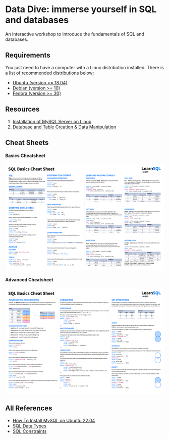 # Data Dive: immerse yourself in SQL and databases

An interactive workshop to introduce the fundamentals of SQL and databases.

## Requirements

You just need to have a computer with a Linux distribution installed. There is a list of recommended distributions below:

- [Ubuntu (version >= 18.04)](https://ubuntu.com/download/desktop)
- [Debian (version >= 10)](https://www.debian.org/distrib/)
- [Fedora (version >= 30)](https://getfedora.org/en/workstation/download/)

## Resources

1. [Installation of MySQL Server on Linux](mysql-install.md)
2. [Database and Table Creation & Data Manipulation](creation-and-manipulation.md)

## Cheat Sheets

#### Basics Cheatsheet

![Basics Cheatsheet](sql-basics-cheat-sheet.png)

#### Advanced Cheatsheet

![Advanced Cheatsheet](sql-basics-cheat-sheet-advance.png)

## All References

- [How To Install MySQL on Ubuntu 22.04](https://www.digitalocean.com/community/tutorials/how-to-install-mysql-on-ubuntu-22-04)
- [SQL Data Types](https://www.w3schools.com/sql/sql_datatypes.asp)
- [SQL Constraints](https://www.w3schools.com/sql/sql_constraints.asp)
